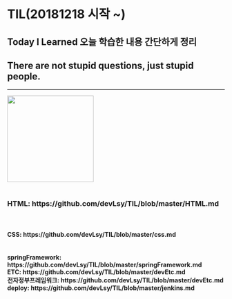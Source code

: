 # TIL(20181218 시작 ~)
## Today I Learned 오늘 학습한 내용 간단하게 정리
## There are not stupid questions, just stupid people.
---------------------------------------------------------
<div>
<img src="https://user-images.githubusercontent.com/44331989/50150424-4b9de380-0301-11e9-9e79-41e6595fe8ba.png" width="200">  
</div> <br>

<h3>HTML: https://github.com/devLsy/TIL/blob/master/HTML.md </h3> <br>
<h4>CSS: https://github.com/devLsy/TIL/blob/master/css.md </h4> <br>
<strong>springFramework: https://github.com/devLsy/TIL/blob/master/springFramework.md </strong> <br>
<strong>ETC: https://github.com/devLsy/TIL/blob/master/devEtc.md </strong> <br>
<strong>전자정부프레임워크: https://github.com/devLsy/TIL/blob/master/devEtc.md </strong> <br>
<strong>deploy: https://github.com/devLsy/TIL/blob/master/jenkins.md </strong> <br>






